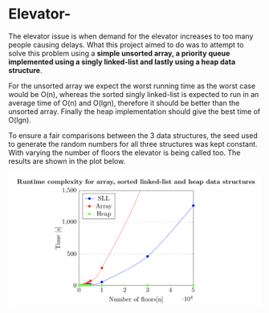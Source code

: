 # Elevator-

The elevator issue is when demand for the elevator increases to too many people causing delays. What this project aimed to do was to attempt to solve this problem using a **simple unsorted array, a priority queue implemented using a singly linked-list and lastly using a heap data structure**.

For the unsorted array we expect the worst running time as the worst case would be O(n), whereas the sorted singly linked-list is expected to run in an average time of O(n) and O(lgn), therefore it should be better than the unsorted array. Finally the heap implementation should give the best time of O(lgn).

To ensure a fair comparisons between the 3 data structures, the seed used to generate the random numbers for all three structures was kept constant. With varying the number of floors the elevator is being called too. The results are shown in the plot below.

![Graph](Graph.png)
